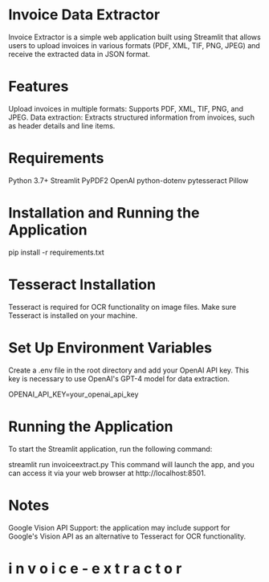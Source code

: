 # Invoice Data Extractor
Invoice Extractor is a simple web application built using Streamlit that allows users to upload invoices in various formats (PDF, XML, TIF, PNG, JPEG) and receive the extracted data in JSON format.

# Features
Upload invoices in multiple formats: Supports PDF, XML, TIF, PNG, and JPEG.
Data extraction: Extracts structured information from invoices, such as header details and line items.

# Requirements
Python 3.7+
Streamlit
PyPDF2
OpenAI
python-dotenv
pytesseract
Pillow

# Installation and Running the Application
pip install -r requirements.txt

# Tesseract Installation
Tesseract is required for OCR functionality on image files. Make sure Tesseract is installed on your machine.

# Set Up Environment Variables
Create a .env file in the root directory and add your OpenAI API key. This key is necessary to use OpenAI's GPT-4 model for data extraction.

OPENAI_API_KEY=your_openai_api_key

# Running the Application
To start the Streamlit application, run the following command:

streamlit run invoiceextract.py
This command will launch the app, and you can access it via your web browser at http://localhost:8501.

# Notes
Google Vision API Support: the application may include support for Google's Vision API as an alternative to Tesseract for OCR functionality.

#   i n v o i c e - e x t r a c t o r 
 
 
